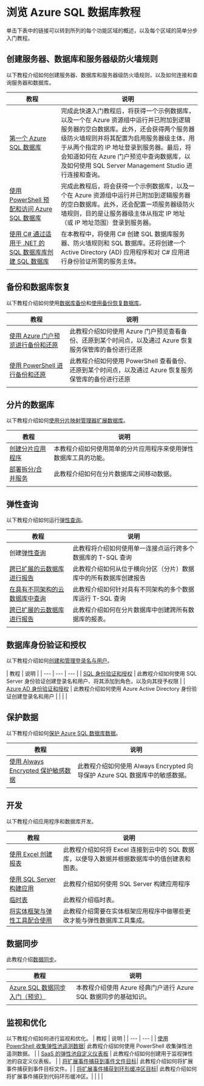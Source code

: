 <properties
    pageTitle="浏览 Azure SQL 数据库教程 | Azure"
    description="了解 SQL 数据库的特性和功能"
    keywords=""
    services="sql-database"
    documentationcenter=""
    author="CarlRabeler"
    manager="jhubbard"
    editor="" />
<tags
    ms.assetid="04c0fd7f-d260-4e43-a4f0-41cdcd5e3786"
    ms.service="sql-database"
    ms.custom="overview"
    ms.devlang="NA"
    ms.topic="article"
    ms.tgt_pltfrm="NA"
    ms.workload="data-management"
    ms.date="02/08/2017"
    wacn.date="03/24/2017"
    ms.author="carlrab" />  


# 浏览 Azure SQL 数据库教程
单击下表中的链接可以转到所列的每个功能区域的概述，以及每个区域的简单分步入门教程。

## 创建服务器、数据库和服务器级防火墙规则
以下教程介绍如何创建服务器、数据库和服务器级防火墙规则，以及如何连接和查询服务器和数据库。

| 教程 | 说明 |
| --- | --- | 
| [第一个 Azure SQL 数据库](/documentation/articles/sql-database-get-started/) | 完成此快速入门教程后，将获得一个示例数据库，以及一个在 Azure 资源组中运行并已附加到逻辑服务器的空白数据库。此外，还会获得两个服务器级防火墙规则并将其配置为启用服务器级主体，用于从两个指定的 IP 地址登录到服务器。最后，将会知道如何在 Azure 门户预览中查询数据库，以及如何使用 SQL Server Management Studio 进行连接和查询。 |
| [使用 PowerShell 预配和访问 Azure SQL 数据库](/documentation/articles/sql-database-get-started-powershell/) | 完成此教程后，将会获得一个示例数据库，以及一个在 Azure 资源组中运行并已附加到逻辑服务器的空白数据库。此外，还会配置一项服务器级防火墙规则，目的是让服务器级主体从指定 IP 地址（或 IP 地址范围）登录到服务器。 |
| [使用 C# 通过适用于 .NET 的 SQL 数据库库创建 SQL 数据库](/documentation/articles/sql-database-get-started-csharp/)| 在本教程中，将使用 C# 创建 SQL 数据库服务器、防火墙规则和 SQL 数据库。还将创建一个 Active Directory (AD) 应用程序和对 C# 应用进行身份验证所需的服务主体。 |
| | |

## 备份和数据库恢复
以下教程介绍如何使用[数据库备份](/documentation/articles/sql-database-automated-backups/)和[使用备份恢复数据库](/documentation/articles/sql-database-recovery-using-backups/)。

| 教程 | 说明 |
| --- | --- | 
| [使用 Azure 门户预览进行备份和还原](/documentation/articles/sql-database-get-started-backup-recovery-portal/) | 此教程介绍如何使用 Azure 门户预览查看备份、还原到某个时间点，以及通过 Azure 恢复服务保管库的备份进行还原
| [使用 PowerShell 进行备份和还原](/documentation/articles/sql-database-get-started-backup-recovery-powershell/) | 此教程介绍如何使用 PowerShell 查看备份、还原到某个时间点，以及通过 Azure 恢复服务保管库的备份进行还原
| | |

## 分片的数据库
以下教程介绍如何[使用分片映射管理器扩展数据库](/documentation/articles/sql-database-elastic-scale-shard-map-management/)。

| 教程 | 说明 |
| --- | --- | 
| [创建分片应用程序](/documentation/articles/sql-database-elastic-scale-get-started/) |本教程介绍如何使用简单的分片应用程序来使用弹性数据库工具的功能。 |
| [部署拆分/合并服务](/documentation/articles/sql-database-elastic-scale-configure-deploy-split-and-merge/) |此教程介绍如何在分片数据库之间移动数据。 |
| | |


## 弹性查询

以下教程介绍如何运行[弹性查询](/documentation/articles/sql-database-elastic-query-overview/)。

| 教程 | 说明 |
| --- | --- | 
| 创建[弹性查询](/documentation/articles/sql-database-elastic-query-getting-started-vertical/) | 此教程将介绍如何使用单一连接点运行跨多个数据库的 T-SQL 查询 |
| [跨已扩展的云数据库进行报告](/documentation/articles/sql-database-elastic-query-getting-started/) |此教程介绍如何从位于横向分区（分片）数据库中的所有数据库创建报告 |
| [在具有不同架构的云数据库中查询](/documentation/articles/sql-database-elastic-query-vertical-partitioning/) | 此教程介绍如何针对具有不同架构的多个数据库运行 T-SQL 查询 |
| [跨已扩展的云数据库进行报告](/documentation/articles/sql-database-elastic-query-horizontal-partitioning/) |此教程介绍如何在分片数据库中创建跨所有数据库的报表。 |
| | |

## 数据库身份验证和授权
以下教程介绍如何[创建和管理登录名与用户](/documentation/articles/sql-database-manage-logins/)。

| 教程 | 说明 |
| --- | --- | --- |
| [SQL 身份验证和授权](/documentation/articles/sql-database-control-access-sql-authentication-get-started/) | 此教程介绍如何使用 SQL Server 身份验证创建登录名和用户、将其添加到角色，以及向其授予权限 |
| [Azure AD 身份验证和授权](/documentation/articles/sql-database-control-access-aad-authentication-get-started/) | 此教程介绍如何使用 Azure Active Directory 身份验证创建登录名和用户 |
| | |

## 保护数据
以下教程介绍如何[保护 Azure SQL 数据库数据](/documentation/articles/sql-database-security-overview/)。

| 教程 | 说明 |
| --- | --- | 
| [使用 Always Encrypted 保护敏感数据](/documentation/articles/sql-database-always-encrypted-azure-key-vault/) |此教程介绍如何使用 Always Encrypted 向导保护 Azure SQL 数据库中的敏感数据。 |
| | |

## 开发
以下教程介绍应用程序和数据库开发。

| 教程 | 说明 |
| --- | --- | 
| [使用 Excel 创建报表](/documentation/articles/sql-database-connect-excel/) |此教程介绍如何将 Excel 连接到云中的 SQL 数据库，以便导入数据并根据数据库中的值创建表和图表。 |
| [使用 SQL Server 构建应用](https://www.microsoft.com/sql-server/developer-get-started/) |此教程介绍如何使用 SQL Server 构建应用程序 |
| [临时表](/documentation/articles/sql-database-temporal-tables/) | 此教程介绍临时表。
| [将实体框架与弹性工具配合使用](/documentation/articles/sql-database-elastic-scale-use-entity-framework-applications-visual-studio/) |此教程介绍需要在实体框架应用程序中做哪些更改才能与弹性数据库工具集成。 |


## 数据同步
此教程介绍[数据同步](http://download.microsoft.com/download/4/E/3/4E394315-A4CB-4C59-9696-B25215A19CEF/SQL_Data_Sync_Preview.pdf)。

| 教程 | 说明 |
| --- | --- | 
| [Azure SQL 数据同步入门（预览）](/documentation/articles/sql-database-get-started-sql-data-sync/) | 本教程介绍使用 Azure 经典门户进行 Azure SQL 数据同步的基础知识。 |
| | |

## 监视和优化
以下教程介绍如何进行监视和优化。
| 教程 | 说明 |
| --- | --- | 
| [使用 PowerShell 收集弹性池遥测数据](https://github.com/Microsoft/sql-server-samples/tree/master/samples/manage/azure-sql-db-elastic-pools)| 此教程介绍如何使用 PowerShell 收集弹性池遥测数据。 |
| [SaaS 的弹性池自定义仪表板](https://github.com/Microsoft/sql-server-samples/tree/master/samples/manage/azure-sql-db-elastic-pools-custom-dashboard) | 此教程介绍如何创建用于监视弹性池的自定义仪表板。 |
| [将扩展事件捕获到事件文件目标](/documentation/articles/sql-database-xevent-code-event-file/)| 此教程介绍如何将扩展事件捕获到事件目标文件。|
| [将扩展事件捕获到环形缓冲区目标](/documentation/articles/sql-database-xevent-code-ring-buffer/)| 此教程介绍如何将扩展事件捕获到代码环形缓冲区。|
| | |

<!---HONumber=Mooncake_0320_2017-->
<!--Update_Description: content index update-->